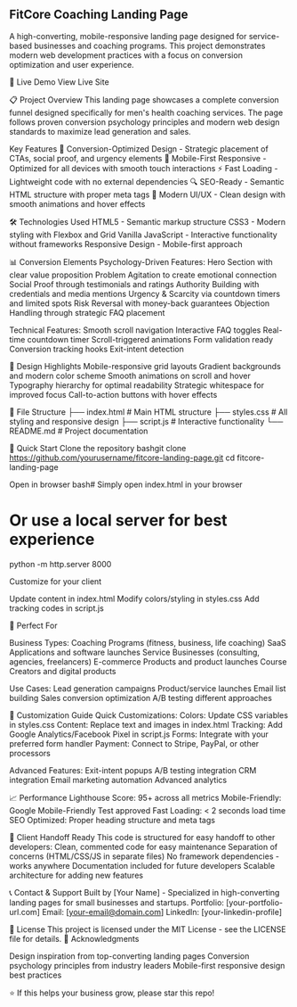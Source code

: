 ## FitCore Coaching Landing Page
A high-converting, mobile-responsive landing page designed for service-based businesses and coaching programs. This project demonstrates modern web development practices with a focus on conversion optimization and user experience.

🚀 Live Demo
View Live Site

📋 Project Overview
This landing page showcases a complete conversion funnel designed specifically for men's health coaching services. The page follows proven conversion psychology principles and modern web design standards to maximize lead generation and sales.

Key Features
🎯 Conversion-Optimized Design - Strategic placement of CTAs, social proof, and urgency elements
📱 Mobile-First Responsive - Optimized for all devices with smooth touch interactions
⚡ Fast Loading - Lightweight code with no external dependencies
🔍 SEO-Ready - Semantic HTML structure with proper meta tags
🎨 Modern UI/UX - Clean design with smooth animations and hover effects

🛠️ Technologies Used
HTML5 - Semantic markup structure
CSS3 - Modern styling with Flexbox and Grid
Vanilla JavaScript - Interactive functionality without frameworks
Responsive Design - Mobile-first approach

📊 Conversion Elements
Psychology-Driven Features:
Hero Section with clear value proposition
Problem Agitation to create emotional connection
Social Proof through testimonials and ratings
Authority Building with credentials and media mentions
Urgency & Scarcity via countdown timers and limited spots
Risk Reversal with money-back guarantees
Objection Handling through strategic FAQ placement

Technical Features:
Smooth scroll navigation
Interactive FAQ toggles
Real-time countdown timer
Scroll-triggered animations
Form validation ready
Conversion tracking hooks
Exit-intent detection

🎨 Design Highlights
Mobile-responsive grid layouts
Gradient backgrounds and modern color scheme
Smooth animations on scroll and hover
Typography hierarchy for optimal readability
Strategic whitespace for improved focus
Call-to-action buttons with hover effects

📁 File Structure
├── index.html          # Main HTML structure
├── styles.css          # All styling and responsive design
├── script.js           # Interactive functionality
└── README.md           # Project documentation

🚀 Quick Start
Clone the repository
bashgit clone https://github.com/yourusername/fitcore-landing-page.git
cd fitcore-landing-page

Open in browser
bash# Simply open index.html in your browser
# Or use a local server for best experience
python -m http.server 8000

Customize for your client

Update content in index.html
Modify colors/styling in styles.css
Add tracking codes in script.js



🎯 Perfect For

Business Types:
Coaching Programs (fitness, business, life coaching)
SaaS Applications and software launches
Service Businesses (consulting, agencies, freelancers)
E-commerce Products and product launches
Course Creators and digital products

Use Cases:
Lead generation campaigns
Product/service launches
Email list building
Sales conversion optimization
A/B testing different approaches

🔧 Customization Guide
Quick Customizations:
Colors: Update CSS variables in styles.css
Content: Replace text and images in index.html
Tracking: Add Google Analytics/Facebook Pixel in script.js
Forms: Integrate with your preferred form handler
Payment: Connect to Stripe, PayPal, or other processors

Advanced Features:
Exit-intent popups
A/B testing integration
CRM integration
Email marketing automation
Advanced analytics

📈 Performance
Lighthouse Score: 95+ across all metrics
Mobile-Friendly: Google Mobile-Friendly Test approved
Fast Loading: < 2 seconds load time
SEO Optimized: Proper heading structure and meta tags

🤝 Client Handoff Ready
This code is structured for easy handoff to other developers:
Clean, commented code for easy maintenance
Separation of concerns (HTML/CSS/JS in separate files)
No framework dependencies - works anywhere
Documentation included for future developers
Scalable architecture for adding new features

📞 Contact & Support
Built by [Your Name] - Specialized in high-converting landing pages for small businesses and startups.
Portfolio: [your-portfolio-url.com]
Email: [your-email@domain.com]
LinkedIn: [your-linkedin-profile]

📝 License
This project is licensed under the MIT License - see the LICENSE file for details.
🙏 Acknowledgments

Design inspiration from top-converting landing pages
Conversion psychology principles from industry leaders
Mobile-first responsive design best practices


⭐ If this helps your business grow, please star this repo!
